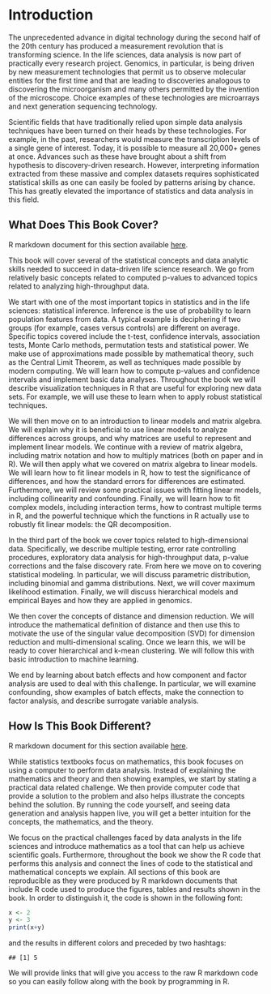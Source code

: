 # Introduction

The unprecedented advance in digital technology during the second half
of the 20th century has produced a measurement revolution that is
transforming science. In the life sciences, data analysis is now part
of practically every research project. Genomics, in particular, is
being driven by new measurement technologies that permit us to observe
molecular entities for the first time and that are leading to
discoveries analogous to discovering the microorganism and many others
permitted by the invention of the microscope. Choice examples of these
technologies are microarrays and next generation sequencing
technology. 

Scientific fields that have traditionally relied upon simple data analysis techniques have been turned on their heads by these technologies. For example,  in the past, researchers would measure the transcription levels of a single gene of interest. Today, it is possible to measure all 20,000+ genes at once.  Advances such as these have brought about a shift from hypothesis to discovery-driven research. However, interpreting information extracted from these massive and complex datasets requires sophisticated statistical skills as one can easily be fooled by patterns arising by chance. This has greatly elevated the importance of statistics and data analysis in this field.

## What Does This Book Cover?

R markdown document for this section available [here](https://github.com/genomicsclass/labs/tree/master/course1/introduction.Rmd).

This book will cover several of the statistical concepts and data analytic skills needed to succeed in data-driven life science research. We go from relatively basic concepts related to computed p-values to advanced topics related to analyzing high-throughput data.

We start with one of the most important topics in statistics and in the life sciences: statistical inference. Inference is the use of probability to learn population features from data. A typical example is deciphering if two groups (for example, cases versus controls) are different on average. Specific topics covered include the t-test, confidence intervals, association tests, Monte Carlo methods, permutation tests and statistical power. We make use of approximations made possible by mathematical theory, such as the Central Limit Theorem, as well as techniques made possible by modern computing. We will learn how to compute p-values and confidence intervals and implement basic data analyses. Throughout the book we will describe visualization techniques in R that are useful for exploring new data sets. For example, we will use these to learn when to apply robust statistical techniques.

We will then move on to an introduction to linear models and matrix algebra. We will explain why it is beneficial to use linear models to analyze differences across groups, and why matrices are useful to represent and implement linear models. We continue with a review of matrix algebra, including matrix notation and how to multiply matrices (both on paper and in R). We will then apply what we covered on matrix algebra to linear models. We will learn how to fit linear models in R, how to test the significance of differences, and how the standard errors for differences are estimated. Furthermore, we will review some practical issues with fitting linear models, including collinearity and confounding. Finally, we will learn how to fit complex models, including interaction terms, how to contrast multiple terms in R, and the powerful technique which the functions in R actually use to robustly fit linear models: the QR decomposition.

In the third part of the book we cover topics related to high-dimensional data. Specifically, we describe multiple testing, error rate controlling procedures, exploratory data analysis for high-throughput data, p-value corrections and the false discovery rate. From here we move on to covering statistical modeling. In particular, we will discuss parametric distribution, including binomial and gamma distributions. Next, we will cover maximum likelihood estimation. Finally, we will discuss hierarchical models and empirical Bayes and how they are applied in genomics.

We then cover the concepts of distance and dimension reduction. We will introduce the mathematical definition of distance and then use this to motivate the use of the singular value decomposition (SVD) for dimension reduction and multi-dimensional scaling. Once we learn this, we will be ready to cover hierarchical and k-mean clustering. We will follow this with basic introduction to machine learning.

We end by learning about batch effects and how component and factor analysis are used to deal with this challenge. In particular, we will examine confounding, show examples of batch effects, make the connection to factor analysis, and describe surrogate variable analysis. 

## How Is This Book Different?

R markdown document for this section available [here](https://github.com/genomicsclass/labs/tree/master/course1/introduction.Rmd).

While statistics textbooks focus on mathematics, this book focuses on using a computer to perform data analysis. Instead of explaining the mathematics and theory and then showing examples, we start by stating a practical data related challenge. We then provide computer code that provide a solution to the problem and also helps illustrate the concepts behind the solution. By running the code yourself, and seeing data generation and analysis happen live, you will get a better intuition for the concepts, the mathematics, and the theory.

We focus on the practical challenges faced by data analysts in the life sciences and introduce mathematics as a tool that can help us achieve scientific goals. Furthermore, throughout the book we show the R code that performs this analysis and connect the lines of code to the statistical and mathematical concepts we explain. All sections of this book are reproducible as they were produced by R markdown documents that include R code used to produce the figures, tables and results shown in the book. In order to distinguish it, the code is shown in the following font:


```r
x <- 2
y <- 3
print(x+y)
```

and the results in different colors and preceded by two hashtags:


```
## [1] 5
```

We will provide links that will give you access to the raw R markdown code so you can easily follow along with the book by programming in R.










